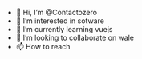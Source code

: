 - 👋 Hi, I’m @Contactozero
- 👀 I’m interested in sotware
- 🌱 I’m currently learning vuejs
- 💞️ I’m looking to collaborate on wale
- 📫 How to reach
<!---
Contactozero/Contactozero is a ✨ special ✨ repository because its `README.md` (this file) appears on your GitHub profile.
You ca click the Preview link to take a look at your changes.
-
